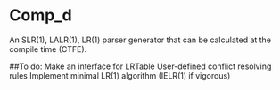 # Comp_d
An SLR(1), LALR(1), LR(1) parser generator that can be calculated at the compile time (CTFE).

##To do:
Make an interface for LRTable
User-defined conflict resolving rules
Implement minimal LR(1) algorithm (IELR(1) if vigorous)
